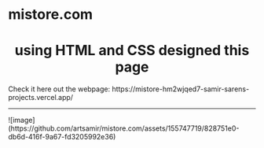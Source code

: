 ﻿# mistore.com
 <h1 align="center">using HTML and CSS designed this page</h1>
 Check it here out the webpage: https://mistore-hm2wjqed7-samir-sarens-projects.vercel.app/
 
<hr>
![image](https://github.com/artsamir/mistore.com/assets/155747719/828751e0-db6d-416f-9a67-fd3205992e36)



